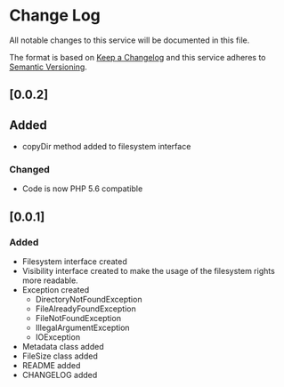 # Change Log
All notable changes to this service will be documented in this file.

The format is based on [Keep a Changelog](http://keepachangelog.com/)
and this service adheres to [Semantic Versioning](http://semver.org/).

## [0.0.2]
## Added
* copyDir method added to filesystem interface

### Changed
* Code is now PHP 5.6 compatible

## [0.0.1]
### Added
* Filesystem interface created
* Visibility interface created to make the usage of the filesystem rights more readable.
* Exception created
  * DirectoryNotFoundException
  * FileAlreadyFoundException
  * FileNotFoundException
  * IllegalArgumentException
  * IOException
* Metadata class added
* FileSize class added
* README added
* CHANGELOG added
